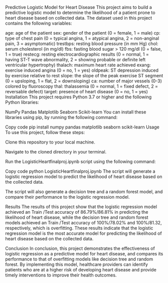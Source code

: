 Predictive Logistic Model for Heart Disease
This project aims to build a predictive logistic model to determine the likelihood of a patient prone to heart disease based on collected data. The dataset used in this project contains the following variables:

age: age of the patient
sex: gender of the patient (0 = female, 1 = male)
cp: type of chest pain (0 = typical angina, 1 = atypical angina, 2 = non-anginal pain, 3 = asymptomatic)
trestbps: resting blood pressure (in mm Hg)
chol: serum cholesterol (in mg/dl)
fbs: fasting blood sugar > 120 mg/dl (0 = false, 1 = true)
restecg: resting electrocardiographic results (0 = normal, 1 = having ST-T wave abnormality, 2 = showing probable or definite left ventricular hypertrophy)
thalach: maximum heart rate achieved
exang: exercise induced angina (0 = no, 1 = yes)
oldpeak: ST depression induced by exercise relative to rest
slope: the slope of the peak exercise ST segment (0 = upsloping, 1 = flat, 2 = downsloping)
ca: number of major vessels (0-3) colored by fluoroscopy
thal: thalassemia (0 = normal, 1 = fixed defect, 2 = reversable defect)
target: presence of heart disease (0 = no, 1 = yes)
Installation
This project requires Python 3.7 or higher and the following Python libraries:

NumPy
Pandas
Matplotlib
Seaborn
Scikit-learn
You can install these libraries using pip, by running the following command:

Copy code
pip install numpy pandas matplotlib seaborn scikit-learn
Usage
To use this project, follow these steps:

Clone this repository to your local machine.

Navigate to the cloned directory in your terminal.

Run the LogisticHeartfinalproj.ipynb script using the following command:

Copy code
python LogisticHeartfinalproj.ipynb
The script will generate a logistic regression model to predict the likelihood of heart disease based on the collected data.

The script will also generate a decision tree and a random forest model, and compare their performance to the logistic regression model.

Results
The results of this project show that the logistic regression model achieved an Train /Test accuracy of 86.79%/86.81% in predicting the likelihood of heart disease, while the decision tree and random forest models achieved an Train /Test accuracy of 100%/78.02% and 100%/81.32, respectively, which is overfitting. These results indicate that the logistic regression model is the most accurate model for predicting the likelihood of heart disease based on the collected data.

Conclusion
In conclusion, this project demonstrates the effectiveness of logistic regression as a predictive model for heart disease, and compares its performance to that of overfitting models like decision tree and random forest. By implementing this model, healthcare providers can identify patients who are at a higher risk of developing heart disease and provide timely interventions to improve their health outcomes.











